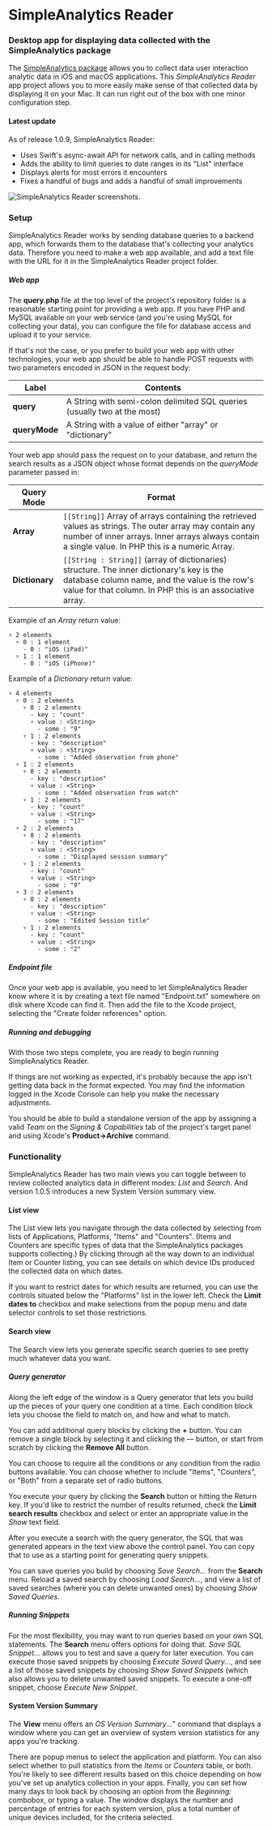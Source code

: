 # SimpleAnalytics Reader

### Desktop app for displaying data collected with the SimpleAnalytics package

The [SimpleAnalytics package](https://github.com/dennisbirch/simple-analytics) allows you to collect data user interaction analytic data in iOS and macOS applications. This _SimpleAnalytics Reader_ app project allows you to more easily make sense of that collected data by displaying it on your Mac. It can run right out of the box with one minor configuration step.

#### Latest update
As of release 1.0.9, SimpleAnalytics Reader: 

* Uses Swift's async-await API for network calls, and in calling methods
* Adds the ability to limit queries to date ranges in its "List" interface
* Displays alerts for most errors it encounters
* Fixes a handful of bugs and adds a handful of small improvements

![SimpleAnalytics Reader screenshots.](https://github.com/dennisbirch/simple-analytics/blob/master/images/simpleanalytics-reader.png)

### Setup
SimpleAnalytics Reader works by sending database queries to a backend app, which forwards them to the database that's collecting your analytics data. Therefore you need to make a web app available, and add a text file with the URL for it in the SimpleAnalytics Reader project folder.

##### Web app
The __query.php__ file at the top level of the project's repository folder is a reasonable starting point for providing a web app. If you have PHP and MySQL available on your web service (and you're using MySQL for collecting your data), you can configure the file for database access and upload it to your service. 

If that's not the case, or you prefer to build your web app with other technologies, your web app should be able to handle POST requests with two parameters encoded in JSON in the request body: 

|Label         | Contents                                                                                                      |
|------------- | --------------------------------                                                                              |
| __query__     | A String with semi-colon delimited SQL queries (usually two at the most)                                                   |
| __queryMode__ | A String with a value of either "array" or "dictionary"

Your web app should pass the request on to your database, and return the search results as a JSON object whose format depends on the _queryMode_ parameter passed in:

|Query Mode         | Format                                                                                                      |
|------------- | --------------------------------                                                                              |
| __Array__ |`[[String]]` Array of arrays containing the retrieved values as strings. The outer array may contain any number of inner arrays. Inner arrays always contain a single value. In PHP this is a numeric Array. 
| __Dictionary__     |`[[String : String]]` (array of dictionaries) structure. The inner dictionary's key is the database column name, and the value is the row's value for that column. In PHP this is an associative array.

Example of an _Array_ return value: 

```
▿ 2 elements
  ▿ 0 : 1 element
    - 0 : "iOS (iPad)"
  ▿ 1 : 1 element
    - 0 : "iOS (iPhone)"
```

Example of a _Dictionary_ return value:

```
▿ 4 elements
  ▿ 0 : 2 elements
    ▿ 0 : 2 elements
      - key : "count"
      ▿ value : <String>
        - some : "9"
    ▿ 1 : 2 elements
      - key : "description"
      ▿ value : <String>
        - some : "Added observation from phone"
  ▿ 1 : 2 elements
    ▿ 0 : 2 elements
      - key : "description"
      ▿ value : <String>
        - some : "Added observation from watch"
    ▿ 1 : 2 elements
      - key : "count"
      ▿ value : <String>
        - some : "17"
  ▿ 2 : 2 elements
    ▿ 0 : 2 elements
      - key : "description"
      ▿ value : <String>
        - some : "Displayed session summary"
    ▿ 1 : 2 elements
      - key : "count"
      ▿ value : <String>
        - some : "9"
  ▿ 3 : 2 elements
    ▿ 0 : 2 elements
      - key : "description"
      ▿ value : <String>
        - some : "Edited Session title"
    ▿ 1 : 2 elements
      - key : "count"
      ▿ value : <String>
        - some : "2"
```

##### Endpoint file
Once your web app is available, you need to let SimpleAnalytics Reader know where it is by creating a text file named "Endpoint.txt" somewhere on disk where Xcode can find it. Then add the file to the Xcode project, selecting the "Create folder references" option.

##### Running and debugging
With those two steps complete, you are ready to begin running SimpleAnalytics Reader.

If things are not working as expected, it's probably because the app isn't getting data back in the format expected. You may find the information logged in the Xcode Console can help you make the necessary adjustments.

You should be able to build a standalone version of the app by assigning a valid _Team_ on the _Signing & Capabilities_ tab of the project's target panel and using Xcode's __Product->Archive__ command.

### Functionality
SimpleAnalytics Reader has two main views you can toggle between to review collected analytics data in different modes: _List_ and _Search_. And version 1.0.5 introduces a new System Version summary view.

#### List view
The List view lets you navigate through the data collected by selecting from lists of Applications, Platforms, "Items" and "Counters". (Items and Counters are specific types of data that the SimpleAnalytics packages supports collecting.) By clicking through all the way down to an individual Item or Counter listing, you can see details on which device IDs produced the collected data on which dates.

If you want to restrict dates for which results are returned, you can use the controls situated below the "Platforms" list in the lower left. Check the __Limit dates to__ checkbox and make selections from the popup menu and date selector controls to set those restrictions.

#### Search view
The Search view lets you generate specific search queries to see pretty much whatever data you want.

##### Query generator
Along the left edge of the window is a Query generator that lets you build up the pieces of your query one condition at a time. Each condition block lets you choose the field to match on, and how and what to match. 

You can add additional query blocks by clicking the __+__ button. You can remove a single block by selecting it and clicking the _—_ button, or start from scratch by clicking the __Remove All__ button.

You can choose to require all the conditions or any condition from the radio buttons available. You can choose whether to include "Items", "Counters", or "Both" from a separate set of radio buttons.

You execute your query by clicking the __Search__ button or hitting the Return key. If you'd like to restrict the number of results returned, check the __Limit search results__ checkbox and select or enter an appropriate value in the _Show_ text field.

After you execute a search with the query generator, the SQL that was generated appears in the text view above the control panel. You can copy that to use as a starting point for generating query snippets.

You can save queries you build by choosing _Save Search..._ from the __Search__ menu. Reload a saved search by choosing _Load Search..._, and view a list of saved searches (where you can delete unwanted ones) by choosing _Show Saved Queries_.

##### Running Snippets
For the most flexibility, you may want to run queries based on your own SQL statements. The __Search__ menu offers options for doing that. _Save SQL Snippet..._ allows you to test and save a query for later execution. You can execute those saved snippets by choosing _Execute Saved Query..._, and see a list of those saved snippets by choosing _Show Saved Snippets_ (which also allows you to delete unwanted saved snippets. To execute a one-off snippet, choose _Execute New Snippet_.

#### System Version Summary 
The __View__ menu offers an _OS Version Summary..._" command that displays a window where you can get an overview of system version statistics for any apps you're tracking. 

There are popup menus to select the application and platform. You can also select whether to pull statistics from the _Items_ or _Counters_ table, or both. You're likely to see different results based on this choice depending on how you've set up analytics collection in your apps. Finally, you can set how many days to look back by choosing an option from the _Beginning:_ combobox, or typing a value. The window displays the number and percentage of entries for each system version, plus a total number of unique devices included, for the criteria selected.